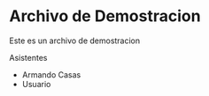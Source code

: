 Archivo de Demostracion
=======================

Este es un archivo de demostracion

Asistentes
- Armando Casas
- Usuario
